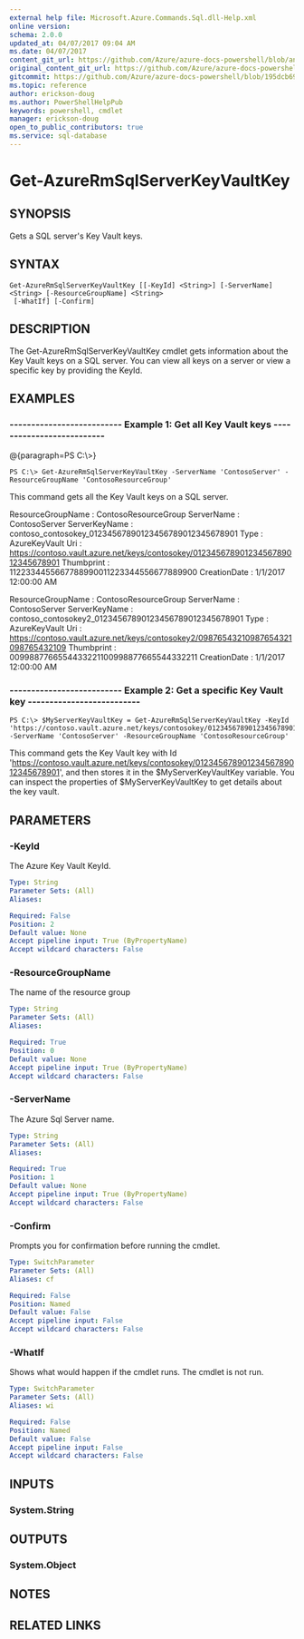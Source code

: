 ```yaml
---
external help file: Microsoft.Azure.Commands.Sql.dll-Help.xml
online version:
schema: 2.0.0
updated_at: 04/07/2017 09:04 AM
ms.date: 04/07/2017
content_git_url: https://github.com/Azure/azure-docs-powershell/blob/anne2017/azureps-cmdlets-docs/ResourceManager/AzureRM.Sql/v2.8.0/Get-AzureRmSqlServerKeyVaultKey.md
original_content_git_url: https://github.com/Azure/azure-docs-powershell/blob/anne2017/azureps-cmdlets-docs/ResourceManager/AzureRM.Sql/v2.8.0/Get-AzureRmSqlServerKeyVaultKey.md
gitcommit: https://github.com/Azure/azure-docs-powershell/blob/195dcb690a30a5f2c0ecd5606483862547ef544a
ms.topic: reference
author: erickson-doug
ms.author: PowerShellHelpPub
keywords: powershell, cmdlet
manager: erickson-doug
open_to_public_contributors: true
ms.service: sql-database
---
```


# Get-AzureRmSqlServerKeyVaultKey

## SYNOPSIS
Gets a SQL server's Key Vault keys.

## SYNTAX

```
Get-AzureRmSqlServerKeyVaultKey [[-KeyId] <String>] [-ServerName] <String> [-ResourceGroupName] <String>
 [-WhatIf] [-Confirm]
```

## DESCRIPTION
The Get-AzureRmSqlServerKeyVaultKey cmdlet gets information about the Key Vault keys on a SQL server.
You can view all keys on a server or view a specific key by providing the KeyId.

## EXAMPLES

### --------------------------  Example 1: Get all Key Vault keys  --------------------------
@{paragraph=PS C:\\\>}

```
PS C:\> Get-AzureRmSqlServerKeyVaultKey -ServerName 'ContosoServer' -ResourceGroupName 'ContosoResourceGroup'
```

This command gets all the Key Vault keys on a SQL server.

ResourceGroupName : ContosoResourceGroup
ServerName        : ContosoServer
ServerKeyName     : contoso_contosokey_01234567890123456789012345678901
Type              : AzureKeyVault
Uri               : https://contoso.vault.azure.net/keys/contosokey/01234567890123456789012345678901
Thumbprint        : 1122334455667788990011223344556677889900
CreationDate      : 1/1/2017 12:00:00 AM

ResourceGroupName : ContosoResourceGroup
ServerName        : ContosoServer
ServerKeyName     : contoso_contosokey2_01234567890123456789012345678901
Type              : AzureKeyVault
Uri               : https://contoso.vault.azure.net/keys/contosokey2/09876543210987654321098765432109
Thumbprint        : 0099887766554433221100998877665544332211
CreationDate      : 1/1/2017 12:00:00 AM

### --------------------------  Example 2: Get a specific Key Vault key  --------------------------
```
PS C:\> $MyServerKeyVaultKey = Get-AzureRmSqlServerKeyVaultKey -KeyId 'https://contoso.vault.azure.net/keys/contosokey/01234567890123456789012345678901' -ServerName 'ContosoServer' -ResourceGroupName 'ContosoResourceGroup'
```

This command gets the Key Vault key with Id 'https://contoso.vault.azure.net/keys/contosokey/01234567890123456789012345678901', and then stores it in the $MyServerKeyVaultKey variable.
You can inspect the properties of $MyServerKeyVaultKey to get details about the key vault.

## PARAMETERS

### -KeyId
The Azure Key Vault KeyId.

```yaml
Type: String
Parameter Sets: (All)
Aliases: 

Required: False
Position: 2
Default value: None
Accept pipeline input: True (ByPropertyName)
Accept wildcard characters: False
```

### -ResourceGroupName
The name of the resource group

```yaml
Type: String
Parameter Sets: (All)
Aliases: 

Required: True
Position: 0
Default value: None
Accept pipeline input: True (ByPropertyName)
Accept wildcard characters: False
```

### -ServerName
The Azure Sql Server name.

```yaml
Type: String
Parameter Sets: (All)
Aliases: 

Required: True
Position: 1
Default value: None
Accept pipeline input: True (ByPropertyName)
Accept wildcard characters: False
```

### -Confirm
Prompts you for confirmation before running the cmdlet.

```yaml
Type: SwitchParameter
Parameter Sets: (All)
Aliases: cf

Required: False
Position: Named
Default value: False
Accept pipeline input: False
Accept wildcard characters: False
```

### -WhatIf
Shows what would happen if the cmdlet runs.
The cmdlet is not run.

```yaml
Type: SwitchParameter
Parameter Sets: (All)
Aliases: wi

Required: False
Position: Named
Default value: False
Accept pipeline input: False
Accept wildcard characters: False
```

## INPUTS

### System.String

## OUTPUTS

### System.Object

## NOTES

## RELATED LINKS

